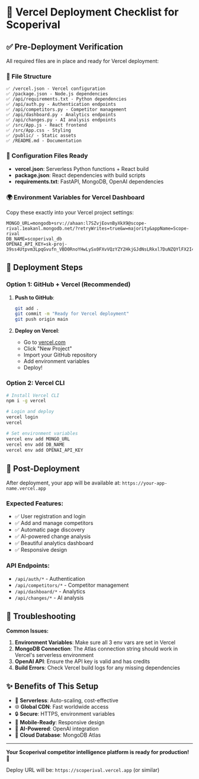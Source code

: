 # 🚀 Vercel Deployment Checklist for Scoperival

## ✅ Pre-Deployment Verification

All required files are in place and ready for Vercel deployment:

### 📁 File Structure
```
✅ /vercel.json - Vercel configuration
✅ /package.json - Node.js dependencies  
✅ /api/requirements.txt - Python dependencies
✅ /api/auth.py - Authentication endpoints
✅ /api/competitors.py - Competitor management
✅ /api/dashboard.py - Analytics endpoints
✅ /api/changes.py - AI analysis endpoints
✅ /src/App.js - React frontend
✅ /src/App.css - Styling
✅ /public/ - Static assets
✅ /README.md - Documentation
```

### 🔧 Configuration Files Ready
- **vercel.json**: Serverless Python functions + React build
- **package.json**: React dependencies with build scripts
- **requirements.txt**: FastAPI, MongoDB, OpenAI dependencies

### 🌍 Environment Variables for Vercel Dashboard

Copy these exactly into your Vercel project settings:

```
MONGO_URL=mongodb+srv://ahaan:l7SZvjEovnByXkX9@scope-rival.1eakanl.mongodb.net/?retryWrites=true&w=majority&appName=Scope-rival
DB_NAME=scoperival_db  
OPENAI_API_KEY=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
```

## 🚀 Deployment Steps

### Option 1: GitHub + Vercel (Recommended)
1. **Push to GitHub**:
   ```bash
   git add .
   git commit -m "Ready for Vercel deployment"
   git push origin main
   ```

2. **Deploy on Vercel**:
   - Go to [vercel.com](https://vercel.com)
   - Click "New Project"
   - Import your GitHub repository
   - Add environment variables
   - Deploy!

### Option 2: Vercel CLI
```bash
# Install Vercel CLI
npm i -g vercel

# Login and deploy
vercel login
vercel

# Set environment variables
vercel env add MONGO_URL
vercel env add DB_NAME  
vercel env add OPENAI_API_KEY
```

## 🎯 Post-Deployment

After deployment, your app will be available at: `https://your-app-name.vercel.app`

### Expected Features:
- ✅ User registration and login
- ✅ Add and manage competitors
- ✅ Automatic page discovery
- ✅ AI-powered change analysis
- ✅ Beautiful analytics dashboard
- ✅ Responsive design

### API Endpoints:
- `/api/auth/*` - Authentication
- `/api/competitors/*` - Competitor management
- `/api/dashboard/*` - Analytics
- `/api/changes/*` - AI analysis

## 🔧 Troubleshooting

**Common Issues:**
1. **Environment Variables**: Make sure all 3 env vars are set in Vercel
2. **MongoDB Connection**: The Atlas connection string should work in Vercel's serverless environment
3. **OpenAI API**: Ensure the API key is valid and has credits
4. **Build Errors**: Check Vercel build logs for any missing dependencies

## ✨ Benefits of This Setup

- 🔄 **Serverless**: Auto-scaling, cost-effective
- 🌐 **Global CDN**: Fast worldwide access
- 🔒 **Secure**: HTTPS, environment variables
- 📱 **Mobile-Ready**: Responsive design
- 🤖 **AI-Powered**: OpenAI integration
- 💾 **Cloud Database**: MongoDB Atlas

---

**Your Scoperival competitor intelligence platform is ready for production! 🎉**

Deploy URL will be: `https://scoperival.vercel.app` (or similar)